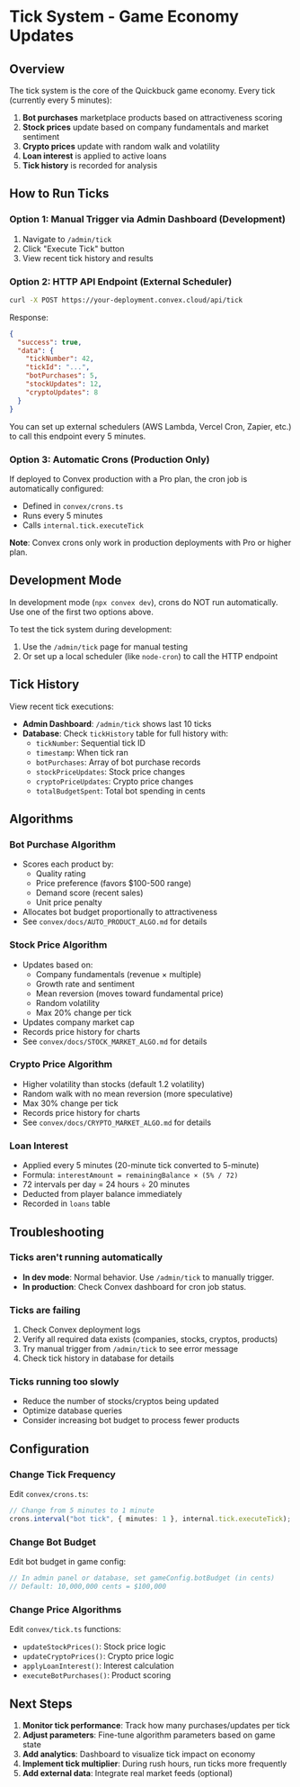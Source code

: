 # Tick System - Game Economy Updates

## Overview

The tick system is the core of the Quickbuck game economy. Every tick (currently every 5 minutes):

1. **Bot purchases** marketplace products based on attractiveness scoring
2. **Stock prices** update based on company fundamentals and market sentiment  
3. **Crypto prices** update with random walk and volatility
4. **Loan interest** is applied to active loans
5. **Tick history** is recorded for analysis

## How to Run Ticks

### Option 1: Manual Trigger via Admin Dashboard (Development)
1. Navigate to `/admin/tick`
2. Click "Execute Tick" button
3. View recent tick history and results

### Option 2: HTTP API Endpoint (External Scheduler)
```bash
curl -X POST https://your-deployment.convex.cloud/api/tick
```

Response:
```json
{
  "success": true,
  "data": {
    "tickNumber": 42,
    "tickId": "...",
    "botPurchases": 5,
    "stockUpdates": 12,
    "cryptoUpdates": 8
  }
}
```

You can set up external schedulers (AWS Lambda, Vercel Cron, Zapier, etc.) to call this endpoint every 5 minutes.

### Option 3: Automatic Crons (Production Only)
If deployed to Convex production with a Pro plan, the cron job is automatically configured:
- Defined in `convex/crons.ts`
- Runs every 5 minutes
- Calls `internal.tick.executeTick`

**Note**: Convex crons only work in production deployments with Pro or higher plan.

## Development Mode

In development mode (`npx convex dev`), crons do NOT run automatically. Use one of the first two options above.

To test the tick system during development:
1. Use the `/admin/tick` page for manual testing
2. Or set up a local scheduler (like `node-cron`) to call the HTTP endpoint

## Tick History

View recent tick executions:
- **Admin Dashboard**: `/admin/tick` shows last 10 ticks
- **Database**: Check `tickHistory` table for full history with:
  - `tickNumber`: Sequential tick ID
  - `timestamp`: When tick ran
  - `botPurchases`: Array of bot purchase records
  - `stockPriceUpdates`: Stock price changes
  - `cryptoPriceUpdates`: Crypto price changes
  - `totalBudgetSpent`: Total bot spending in cents

## Algorithms

### Bot Purchase Algorithm
- Scores each product by:
  - Quality rating
  - Price preference (favors $100-500 range)
  - Demand score (recent sales)
  - Unit price penalty
- Allocates bot budget proportionally to attractiveness
- See `convex/docs/AUTO_PRODUCT_ALGO.md` for details

### Stock Price Algorithm  
- Updates based on:
  - Company fundamentals (revenue × multiple)
  - Growth rate and sentiment
  - Mean reversion (moves toward fundamental price)
  - Random volatility
  - Max 20% change per tick
- Updates company market cap
- Records price history for charts
- See `convex/docs/STOCK_MARKET_ALGO.md` for details

### Crypto Price Algorithm
- Higher volatility than stocks (default 1.2 volatility)
- Random walk with no mean reversion (more speculative)
- Max 30% change per tick
- Records price history for charts
- See `convex/docs/CRYPTO_MARKET_ALGO.md` for details

### Loan Interest
- Applied every 5 minutes (20-minute tick converted to 5-minute)
- Formula: `interestAmount = remainingBalance × (5% / 72)`
- 72 intervals per day = 24 hours ÷ 20 minutes
- Deducted from player balance immediately
- Recorded in `loans` table

## Troubleshooting

### Ticks aren't running automatically
- **In dev mode**: Normal behavior. Use `/admin/tick` to manually trigger.
- **In production**: Check Convex dashboard for cron job status.

### Ticks are failing
1. Check Convex deployment logs
2. Verify all required data exists (companies, stocks, cryptos, products)
3. Try manual trigger from `/admin/tick` to see error message
4. Check tick history in database for details

### Ticks running too slowly
- Reduce the number of stocks/cryptos being updated
- Optimize database queries
- Consider increasing bot budget to process fewer products

## Configuration

### Change Tick Frequency
Edit `convex/crons.ts`:
```typescript
// Change from 5 minutes to 1 minute
crons.interval("bot tick", { minutes: 1 }, internal.tick.executeTick);
```

### Change Bot Budget
Edit bot budget in game config:
```typescript
// In admin panel or database, set gameConfig.botBudget (in cents)
// Default: 10,000,000 cents = $100,000
```

### Change Price Algorithms
Edit `convex/tick.ts` functions:
- `updateStockPrices()`: Stock price logic
- `updateCryptoPrices()`: Crypto price logic
- `applyLoanInterest()`: Interest calculation
- `executeBotPurchases()`: Product scoring

## Next Steps

1. **Monitor tick performance**: Track how many purchases/updates per tick
2. **Adjust parameters**: Fine-tune algorithm parameters based on game state
3. **Add analytics**: Dashboard to visualize tick impact on economy
4. **Implement tick multiplier**: During rush hours, run ticks more frequently
5. **Add external data**: Integrate real market feeds (optional)
